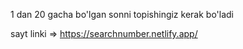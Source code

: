 1 dan 20 gacha bo'lgan sonni topishingiz kerak bo'ladi  

sayt linki => https://searchnumber.netlify.app/
